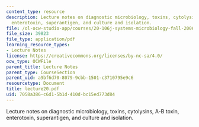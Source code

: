 ```yaml
---
content_type: resource
description: Lecture notes on diagnostic microbiology, toxins, cytolysins, A-B toxin,
  enterotoxin, superantigen, and culture and isolation.
file: /ol-ocw-studio-app/courses/20-106j-systems-microbiology-fall-2006/7058a386c6d15b1d410dbc15ed773d84_lecture20.pdf
file_size: 39823
file_type: application/pdf
learning_resource_types:
- Lecture Notes
license: https://creativecommons.org/licenses/by-nc-sa/4.0/
ocw_type: OCWFile
parent_title: Lecture Notes
parent_type: CourseSection
parent_uid: a9bf6d70-8079-9cbb-1501-c3710795e9c6
resourcetype: Document
title: lecture20.pdf
uid: 7058a386-c6d1-5b1d-410d-bc15ed773d84
---
```

Lecture notes on diagnostic microbiology, toxins, cytolysins, A-B toxin, enterotoxin, superantigen, and culture and isolation.